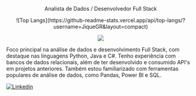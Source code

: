 <p align="center"> Analista de Dados / Desenvolvedor Full Stack</p>

<p align="center">![Top Langs](https://github-readme-stats.vercel.app/api/top-langs/?username=JiqueGR&layout=compact)</p>

<p align="center"><img src="https://skillicons.dev/icons?i=py,java,c,django,html,css,sqlserver,oracle&perline=8" /></p>



Foco principal na análise de dados e desenvolvimento Full Stack, com destaque nas linguagens Python, Java e C#. Tenho experiência com bancos de dados relacionais, além de ter desenvolvido e consumido API's em projetos anteriores. Também estou familiarizado com ferramentas populares de análise de dados, como Pandas, Power BI e SQL.


[![Linkedin](https://img.shields.io/badge/LinkedIn-0077B5?style=for-the-badge&logo=linkedin&logoColor=white)](https://www.linkedin.com/in/joao-henrique-ravelli/)
